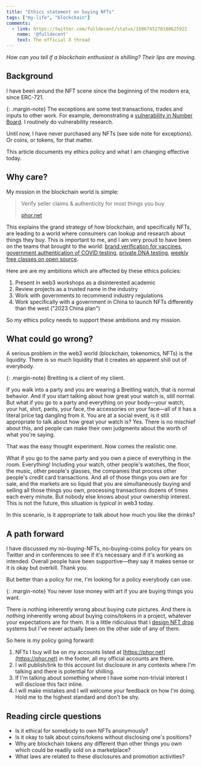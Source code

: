 ```yaml
---
title: "Ethics statement on buying NFTs"
tags: ["my-life", "blockchain"]
comments:
  - link: https://twitter.com/fulldecent/status/1506745270188625922
    name: '@fulldecent'
    text: The official X thread
---
```


*How can you tell if a blockchain enthusiast is shilling? Their lips are moving.*

## Background

I have been around the NFT scene since the beginning of the modern era, since ERC-721.

{: .margin-note}
The exceptions are some test transactions, trades and inputs to other work. For example, demonstrating a [vulnerability in Number Board](https://privacylog.blogspot.com/2021/09/implementation-issues-make-number-board.html). I routinely do vulnerability research.

Until now, I have never purchased any NFTs (see side note for exceptions). Or coins, or tokens, for that matter.

This article documents my ethics policy and what I am changing effective today.

## Why care?

My mission in the blockchain world is simple:

> Verify seller claims & authenticity for most things you buy
> 
> [phor.net](https://phor.net)

This explains the grand strategy of how blockchain, and specifically NFTs, are leading to a world where consumers can lookup and research about things they buy. This is important to me, and I am very proud to have been on the teams that brought to the world: [brand verification for vaccines](https://www.ey.com/en_gl/news/2019/04/ey-ops-chain-industrializes-the-blockchain-at-scale-for-enterprises), [government authentication of COVID testing](https://potys.gob.mx/ahauinnova-mexico-fights-black-market-covid-tests-avalanche-blockchain), [private DNA testing](https://genobank.io), [weekly free classes on open source](https://phor.net/#speaking).

Here are are my ambitions which are affected by these ethics policies:

1. Present in web3 workshops as a disinterested academic
2. Review projects as a trusted name in the industry
3. Work with governments to recommend industry regulations
4. Work specifically with a government in China to launch NFTs differently than the west ("2023 China plan")

So my ethics policy needs to support these ambitions and my mission.

## What could go wrong?

A serious problem in the web3 world (blockchain, tokenomics, NFTs) is the liquidity. There is so much liquidity that it creates an apparent shill out of everybody.

{: .margin-note}
Breitling is a client of my client.

If you walk into a party and you are wearing a Breitling watch, that is normal behavior. And if you start talking about how great your watch is, still normal. But what if you go to a party and everything on your body—your watch, your hat, shirt, pants, your face, the accessories on your face—all of it has a literal price tag dangling from it. You are at a social event, is it still appropriate to talk about how great your watch is? Yes. There is no mischief about this, and people can make their own judgments about the worth of what you're saying.

That was the easy thought experiment. Now comes the realistic one.

What if you go to the same party and you own a piece of everything in the room. Everything! Including your watch, other people's watches, the floor, the music, other people's glasses, the companies that process other people's credit card transactions. And all of those things you own are for sale, and the markets are so liquid that you are simultaneously buying and selling all those things you own, processing transactions dozens of times each every minute. But nobody else knows about your ownership interest. This is not the future, this situation is *typical* in web3 today.

In this scenario, is it appropriate to talk about how much you like the drinks?

## A path forward

I have discussed my no-buying-NFTs, no-buying-coins policy for years on Twitter and in conferences to see if it's necessary and if it's working as intended. Overall people have been supportive—they say it makes sense or it is okay but overkill. Thank you.

But better than a policy for me, I'm looking for a policy everybody can use.

{: .margin-note}
You never lose money with art if you are buying things you want.

There is nothing inherently wrong about buying cute pictures. And there is nothing inherently wrong about buying coins/tokens in a project, whatever your expectations are for them. It is a little ridiculous that I [design NFT drop](/2022/02/04/Randomization-strategies-for-NFT-drops.html) systems but I've never actually been on the other side of any of them.

So here is my policy going forward:

1. NFTs I buy will be on my accounts listed at [https://phor.net](https://phor.net) in the footer, all my official accounts are there.
2. I will publish/link to this account list disclosure in any contexts where I'm talking and there is potential for shilling.
3. If I'm talking about something where I have some non-trivial interest I will disclose this fact inline.
4. I will make mistakes and I will welcome your feedback on how I'm doing. Hold me to the highest standard and don't be shy.

## Reading circle questions

* Is it ethical for somebody to own NFTs anonymously?
* Is it okay to talk about coins/tokens without disclosing one's positions?
* Why are blockchain tokens any different than other things you own which could be readily sold on a marketplace?
* What laws are related to these disclosures and promotion activities?
